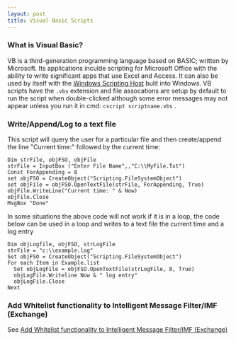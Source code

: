 ```yaml
---
layout: post 
title: Visual Basic Scripts
---
```


### What is Visual Basic?

VB is a third-generation programming language based on BASIC; written by
Microsoft. Its applications inculde scripting for Microsoft Office with
the ability to write significant apps that use Excel and Access. It can
also be used by itself with the [Windows Scripting
Host](http://www.pcsupportadvisor.com/Windows_scripting_host_page1.htm)
bulit into Windows. VB scripts have the `.vbs` extension and file
assocations are setup by default to run the script when double-clicked
although some error messages may not appear unless you run it in cmd:
`cscript scriptname.vbs` .

### Write/Append/Log to a text file

This script will query the user for a particular file and then
create/append the line \"Current time:\" followed by the current time:

    Dim strFile, objFSO, objFile
    strFile = InputBox ("Enter File Name",,"C:\\MyFile.Txt")
    Const ForAppending = 8
    set objFSO = CreateObject("Scripting.FileSystemObject")
    set objFile = objFSO.OpenTextFile(strFile, ForAppending, True)
    objFile.WriteLine("Current time: " & Now)
    objFile.Close
    MsgBox "Done"

In some situations the above code will not work if it is in a loop, the
code below can be used in a loop and writes to a text file the current
time and a log entry

    Dim objLogfile, objFSO, strLogFile
    strFile = "c:\\example.log"
    Set objFSO = CreateObject("Scripting.FileSystemObject")
    For each Item in Example.list
      Set objLogFile = objFSO.OpenTextFile(strLogFile, 8, True)
      objLogFile.Writeline Now & " log entry"
      objLogFile.Close
    Next

### Add Whitelist functionality to Intelligent Message Filter/IMF (Exchange)

See [Add Whitelist functionality to Intelligent Message Filter/IMF
(Exchange)](Add_Whitelist_functionality_to_Intelligent_Message_Filter/IMF_(Exchange) "wikilink")
